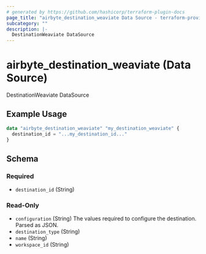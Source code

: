 ```yaml
---
# generated by https://github.com/hashicorp/terraform-plugin-docs
page_title: "airbyte_destination_weaviate Data Source - terraform-provider-airbyte"
subcategory: ""
description: |-
  DestinationWeaviate DataSource
---
```


# airbyte_destination_weaviate (Data Source)

DestinationWeaviate DataSource

## Example Usage

```terraform
data "airbyte_destination_weaviate" "my_destination_weaviate" {
  destination_id = "...my_destination_id..."
}
```

<!-- schema generated by tfplugindocs -->
## Schema

### Required

- `destination_id` (String)

### Read-Only

- `configuration` (String) The values required to configure the destination. Parsed as JSON.
- `destination_type` (String)
- `name` (String)
- `workspace_id` (String)


